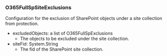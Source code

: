 ### O365FullSpSiteExclusions
Configuration for the exclusion of SharePoint objects under a site collection from protection.

- excludedObjects: a list of O365FullSpExclusions
  - The objects to be excluded under the site collection.
- siteFid: System.String
  - The fid of the SharePoint site collection.
